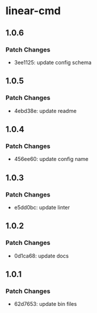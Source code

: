 # linear-cmd

## 1.0.6

### Patch Changes

- 3ee1125: update config schema

## 1.0.5

### Patch Changes

- 4ebd38e: update readme

## 1.0.4

### Patch Changes

- 456ee60: update config name

## 1.0.3

### Patch Changes

- e5dd0bc: update linter

## 1.0.2

### Patch Changes

- 0d1ca68: update docs

## 1.0.1

### Patch Changes

- 62d7653: update bin files
